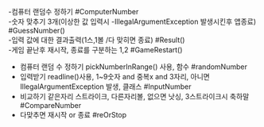 -컴퓨터 랜덤수 정하기 #ComputerNumber      
-숫자 맞추기 3개(이상한 값 입력시 -IllegalArgumentException 발생시킨후 앱종료) #GuessNumber()        
-입력 값에 대한 결과출력(1스,1볼 /다 맞히면 종료)	 #Result()  
-게임 끝난후 재시작, 종료를 구분하는 1,2 		#GameRestart()  

- 컴퓨터 랜덤 수 정하기 pickNumberInRange() 사용, 함수 #randomNumber
- 입력받기 readline()사용, 1~9숫자 and 중복x and 3자리, 아니면 IllegalArgumentException 발생, 클래스 #InputNumber
- 비교하기 같은자리 스트라이크,  다른자리볼, 없으면 낫싱, 3스트라이크시 축하말 #CompareNumber  
- 다맞추면 재시작 or 종료 #reOrStop